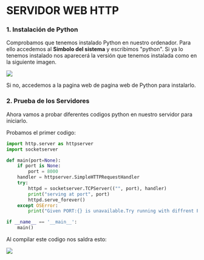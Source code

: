 #  SERVIDOR WEB HTTP
### 1. Instalación de Python
Comprobamos que tenemos instalado Python en nuestro ordenador. Para ello accedemos al <b>Simbolo del sistema</b> y escribimos "python". Si ya lo tenemos instalado nos aparecerá la versión que tenemos 
instalada como en la siguiente imagen.

<image src="https://github.com/jurado17/DAW/blob/main/Practica%20Servidores%20Web%20HTTP/img/Captura%20de%20pantalla%202023-10-20%20104112.png">

Si no, accedemos a la pagina web de pagina web de Python para instalarlo.

### 2. Prueba de los Servidores

Ahora vamos a probar diferentes codigos python en nuestro servidor para iniciarlo.

Probamos el primer codigo:
```python
import http.server as httpserver
import socketserver

def main(port=None):
	if port is None:
		port = 8000
	handler = httpserver.SimpleHTTPRequestHandler
	try:
		httpd = socketserver.TCPServer(("", port), handler)
		print("serving at port", port)
		httpd.serve_forever()
	except OSError:
		print("Given PORT:{} is unavailable.Try running with diffrent PORT Number!".format(port))

if __name__ == '__main__':
	main()
```

Al compilar este codigo nos saldra esto:

<image src="https://github.com/jurado17/DAW/blob/main/Practica%20Servidores%20Web%20HTTP/img/ejemplo%201.png">
